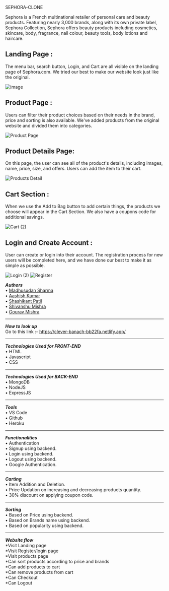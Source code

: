 SEPHORA-CLONE



Sephora is a French multinational retailer of personal care and beauty products. Featuring nearly 3,000 brands, along with its own private label, 
Sephora Collection, Sephora offers beauty products including cosmetics, skincare, body, fragrance, nail colour, beauty tools, body lotions and haircare.

## Landing Page :
The menu bar, search button, Login, and Cart are all visible on the landing page of Sephora.com. We tried our best to make our website look just like the original.

![image](https://user-images.githubusercontent.com/60216125/155872036-fe58a60f-166e-45b5-a1da-f9695b234a6c.png)


## Product Page :
Users can filter their product choices based on their needs in the brand, price and sorting is also available. We've added products from the original website and divided them into categories.

![Product Page](https://user-images.githubusercontent.com/93570605/158976169-02db3ac8-5a2e-4ec8-a989-f616e0b462a2.png)

## Product Details Page:
On this page, the user can see all of the product's details, including images, name, price, size, and offers.
Users can add the item to their cart.

![Products Detail](https://user-images.githubusercontent.com/93570605/158976587-f37f4bd7-a374-405a-bfce-670142ca38d9.png)

## Cart Section :
When we use the Add to Bag button to add certain things, the products we choose will appear in the Cart Section.
We also have a coupons code for additional savings.

![Cart (2)](https://user-images.githubusercontent.com/93570605/158977151-bf2fe0aa-f16b-4d25-b6fa-e99281402940.png)

## Login and Create Account :
User can create or login into their account.
The registration process for new users will be completed here, and we have done our best to make it as simple as possible.

![Login (2)](https://user-images.githubusercontent.com/93570605/158977975-57714876-378b-4f11-9156-60682b4e7e93.png)           ![Register](https://user-images.githubusercontent.com/93570605/158978337-b6399c36-eaef-4ef3-ad8e-d5550197c531.png)



<b><i>Authors</i></b></br>
  •	[Madhusudan Sharma](https://github.com/msharmasharma)</br>
  •	[Aashish Kumar](https://github.com/AASHISHKUMAR321)</br>
  •	[Shashikant Patil](https://github.com/shashi530)</br>
  •	[Shivanshu Mishra](https://github.com/Shaivaan)</br>
  •	[Gourav Mishra](https://github.com/Gourav1221)</br><hr/>

<b><i>How to look up</i></b></br>
  Go to this link :-
  https://clever-banach-bb22fa.netlify.app/
  <hr>


<b><i>Technologies Used for FRONT-END</i></b></br>
  •	HTML</br>
  •	Javascript</br>
  •	CSS</br>
  <hr>
  
<b><i>Technologies Used for BACK-END</i></b></br>
  •	MongoDB</br>
  •	NodeJS</br>
  •	ExpressJS</br>
  <hr>
  
  
<b><i>Tools</i></b></br>
  • VS Code</br>
  • Github</br>
  • Heroku</br><hr>
  

<b><i>Functionalities</i></b></br>
  • Authentication</br>
  •	Signup using backend.</br>
  •	Login using backend.</br>
  •	Logout using backend.</br>
  •	Google Authentication.</br><hr>
  
<b><i>Carting</i></b></br>
  •	Item Addition and Deletion.</br>
  •	Price Updation on increasing and decreasing products quantity.</br>
  •	30% discount on applying coupon code.</br><hr>
  
<b><i>Sorting</i></b></br>
  •	Based on Price using backend.</br>
  •	Based on Brands name using backend.</br>
  •	Based on popularity using backend.</br><hr>
  
<b><i>Website flow</i></b></br>
  *Visit Landing page</br> 
  *Visit Register/login page</br>
  *Visit products page </br>
  *Can sort products according to price and brands</br>
  *Can add products to cart</br>
  *Can remove products from cart </br>
  *Can Checkout</br>
  *Can Logout</br>



